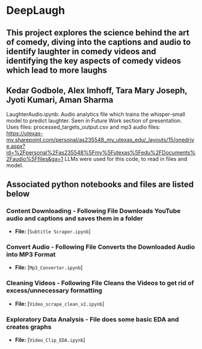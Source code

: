 # DeepLaugh
## This project explores the science behind the art of comedy, diving into the captions and audio to identify laughter in comedy videos and identifying the key aspects of comedy videos which lead to more laughs
## Kedar Godbole, Alex Imhoff, Tara Mary Joseph, Jyoti Kumari, Aman Sharma

LaughterAudio.ipynb: Audio analytics file which trains the whisper-small model to predict laughter. Seen in Future Work section of presentation. Uses files: processed_targets_output.csv and mp3 audio files: https://utexas-my.sharepoint.com/personal/as235548_my_utexas_edu/_layouts/15/onedrive.aspx?id=%2Fpersonal%2Fas235548%5Fmy%5Futexas%5Fedu%2FDocuments%2Faudio%5Ffiles&ga=1
LLMs were used for this code, to read in files and model.

## Associated python notebooks and files are listed below 

### Content Downloading - Following File Downloads YouTube audio and captions and saves them in a folder
- **File:** [`Subtitle Scraper.ipynb`]
### Convert Audio - Following File Converts the Downloaded Audio into MP3 Format
- **File:** [`Mp3_Converter.ipynb`]
### Cleaning Videos - Following File Cleans the Videos to get rid of excess/unnecessary formatting
- **File:** [`Video_scrape_clean_v2.ipynb`]
### Exploratory Data Analysis - File does some basic EDA and creates graphs
- **File:** [`Video_Clip_EDA.ipynb`]  
